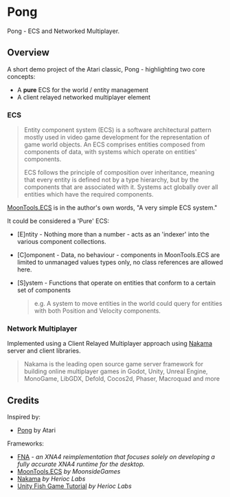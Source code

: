 # Pong
Pong - ECS and Networked Multiplayer.

## Overview

A short demo project of the Atari classic, Pong - highlighting two core concepts:
- A **pure** ECS for the world / entity management
- A client relayed networked multiplayer element

### ECS 

> Entity component system (ECS) is a software architectural pattern mostly used in video game development for the representation of game world objects. An ECS comprises entities composed from components of data, with systems which operate on entities' components.
> 
> ECS follows the principle of composition over inheritance, meaning that every entity is defined not by a type hierarchy, but by the components that are associated with it. Systems act globally over all entities which have the required components. 

[MoonTools.ECS](https://gitea.moonside.games/MoonsideGames/MoonTools.ECS) is in the author's own words, "A very simple ECS system."

It could be considered a 'Pure' ECS:
- [E]ntity - Nothing more than a number - acts as an 'indexer' into the various component collections.
- [C]omponent - Data, no behaviour - components in MoonTools.ECS are limited to unmanaged values types only, no class references are allowed here.
- [S]ystem - Functions that operate on entities that conform to a certain set of components
  
  > e.g. A system to move entities in the world could query for entities with both Position and Velocity components.

### Network Multiplayer

Implemented using a Client Relayed Multiplayer approach using [Nakama](https://heroiclabs.com/nakama/) server and client libraries.

> Nakama is the leading open source game server framework for building online multiplayer games in Godot, Unity, Unreal Engine, MonoGame, LibGDX, Defold, Cocos2d, Phaser, Macroquad and more

## Credits

Inspired by:
- [Pong](https://en.wikipedia.org/wiki/Pong) by Atari

Frameworks:
- [FNA](https://github.com/FNA-XNA/FNA) - _an XNA4 reimplementation that focuses solely on developing a fully accurate XNA4 runtime for the desktop._
- [MoonTools.ECS](https://gitea.moonside.games/MoonsideGames/MoonTools.ECS) _by MoonsideGames_
- [Nakama](https://heroiclabs.com/nakama/) _by Herioc Labs_
- [Unity Fish Game Tutorial](https://heroiclabs.com/docs/nakama/tutorials/unity/fishgame/index.html) _by Herioc Labs_
